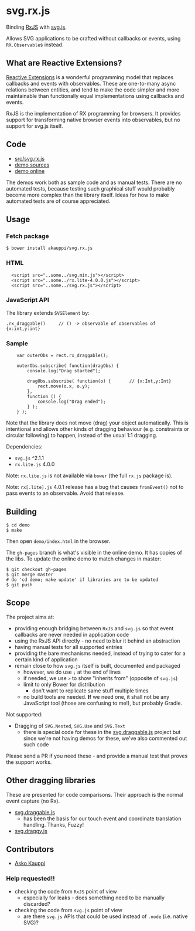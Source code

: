 # svg.rx.js

Binding [RxJS](https://github.com/Reactive-Extensions/RxJS) with [svg.js](https://github.com/wout/svg.js).

Allows SVG applications to be crafted without callbacks or events, using `RX.Observable`s instead.

## What are Reactive Extensions?

[Reactive Extensions](http://reactivex.io) is a wonderful programming model that replaces callbacks and events with observables. These are one-to-many async relations between entities, and tend to make the code simpler and more maintainable than functionally equal implementations using callbacks and events.

RxJS is the implementation of RX programming for browsers. It provides support for transforming native browser events into observables, but no support for svg.js itself.

<!--
### What's the benefit?

Handling multiple levels of asynchronous flying events, and callbacks can be tedious. This bridge aims at eliminating all that - so you can make SVG "applications" with all the user interactions (drags, clicks etc.) modeled as RxJS streams, instead.

See the demo code<_!-- tbd. make 'demo code' into link--_> for how it looks in practice.
-->


## Code

- [src/svg.rx.js](src/svg.rx.js)
- [demo sources](demo/)
- [demo online](http://akauppi.github.io/svg.rx.js/demo/index.html)

The demos work both as sample code and as manual tests. There are no automated tests, because testing such graphical stuff would probably become more complex than the library itself. Ideas for how to make automated tests are of course appreciated.

## Usage 

### Fetch package

```
$ bower install akauppi/svg.rx.js
```

### HTML

```
  <script src="..some../svg.min.js"></script>
  <script src="..some../rx.lite-4.0.0.js"></script>
  <script src="..some../svg.rx.js"></script>
```

### JavaScript API

The library extends `SVGElement` by:

```
.rx_draggable()		// () -> observable of observables of {x:int,y:int}
```

### Sample

```
    var outerObs = rect.rx_draggable();
    
    outerObs.subscribe( function(dragObs) {
        console.log("Drag started");
    
        dragObs.subscribe( function(o) {       // {x:Int,y:Int}
            rect.move(o.x, o.y);
        },
        function () {
            console.log("Drag ended");
    	} );
    } );
```

Note that the library does not move (drag) your object automatically. This is intentional and allows other kinds of dragging behaviour (e.g. constraints or circular following) to happen, instead of the usual 1:1 dragging.

Dependencies:

- `svg.js` ^2.1.1
- `rx.lite.js` 4.0.0

Note: `rx.lite.js` is not available via `bower` (the full `rx.js` package is).

Note: `rx[.lite].js` 4.0.1 release has a bug that causes `fromEvent()` not to pass events to an observable. Avoid that release.


## Building

```
$ cd demo
$ make
```

Then open `demo/index.html` in the browser.

The `gh-pages` branch is what's visible in the online demo. It has copies of the libs. To update the online demo to match changes in master:

```
$ git checkout gh-pages
$ git merge master
# do 'cd demo; make update' if libraries are to be updated
$ git push
```

## Scope

The project aims at:

- providing enough bridging between `RxJS` and `svg.js` so that event callbacks are never needed in application code
- using the RxJS API directly - no need to blur it behind an abstraction
- having manual tests for all supported entries
- providing the bare mechanisms needed, instead of trying to cater for a certain kind of application
- remain close to how `svg.js` itself is built, documented and packaged
  - however, we do use `;` at the end of lines
  - if needed, we use `>` to show "inherits from" (opposite of `svg.js`)
  - limit to only Bower for distribution
    - don't want to replicate same stuff multiple times
  - no build tools are needed. **If** we need one, it shall not be any JavaScript tool (those are confusing to me!), but probably Gradle. 
  
Not supported:
  
- Dragging of `SVG.Nested`, `SVG.Use` and `SVG.Text`
  - there is special code for these in the [svg.draggable.js](https://github.com/wout/svg.draggable.js) project but since we're not having demos for these, we've also commented out such code

Please send a PR if you need these - and provide a manual test that proves the support works.


## Other dragging libraries

These are presented for code comparisons. Their approach is the normal event capture (no Rx).

- [svg.draggable.js](https://github.com/wout/svg.draggable.js)
  - has been the basis for our touch event and coordinate translation handling. Thanks, Fuzzy!
- [svg.draggy.js](https://github.com/jillix/svg.draggy.js/)


## Contributors

- [Asko Kauppi](https://github.com/akauppi)

### Help requested!!

- checking the code from `RxJS` point of view
  - especially for leaks - does something need to be manually discarded?
- checking the code from `svg.js` point of view
  - are there `svg.js` APIs that could be used instead of `.node` (i.e. native SVG)?  

<br />
